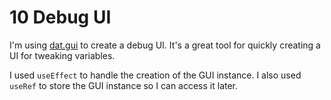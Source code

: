 # 10 Debug UI

I'm using [dat.gui](https://npmjs.com/package/dat.gui) to create a debug UI. It's a great tool for quickly creating a UI for tweaking variables.

I used `useEffect` to handle the creation of the GUI instance. I also used `useRef` to store the GUI instance so I can access it later.
